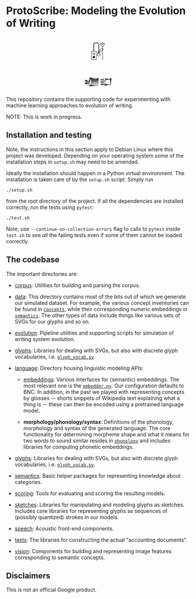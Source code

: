 # ProtoScribe: Modeling the Evolution of Writing

<center>
<font size="+4">𓏞</font>
<p>
<font size="+2">𒁾𒊬</font><br>
</center>

This repository contains the supporting code for experimenting with machine
learning approaches to evolution of writing.

NOTE: This is work in progress.

## Installation and testing

Note, the instructions in this section apply to Debian Linux where this project
was developed. Depending on your operating system some of the installation steps
in `setup.sh` may need to be amended.

Ideally the installation should happen in a Python virtual environment. The
installation is taken care of by the `setup.sh` script. Simply run

```shell
./setup.sh
```

from the root directory of the project. If all the dependencies are installed
correctly, run the tests using `pytest`:

```shell
./test.sh
```

Note, use `--continue-on-collection-errors` flag to calls to `pytest` inside
`test.sh` to see *all* the failing tests even if some of them cannot be loaded
correctly.

## The codebase

The important directories are:

*   [corpus](protoscribe/corpus): Utilities for
    building and parsing the corpus.

*   [data](protoscribe/data): This directory
    contains most of the bits out of which we generate our simulated
    dataset. For example, the various concept inventories can be found in
    [`concepts`](protoscribe/data/concepts/),
    while their corresponding numeric embeddings in
    [`semantics`](protoscribe/data/semantics/).
    The other types of data include things like various sets of SVGs for our
    glyphs and so on.

*   [evolution](protoscribe/evolution): Pipeline
    utilities and supporting scripts for simulation of writing system evolution.

*   [glyphs](protoscribe/glyphs): Libraries for
    dealing with SVGs, but also with discrete glyph vocabularies, i.e.
    [`glyph_vocab.py`](protoscribe/glyphs/glyph_vocab.py).

*   [language](protoscribe/language): Directory
    housing linguistic modeling APIs:

    *   [embeddings](protoscribe/language/embeddings):
    Various interfaces for (semantic) embeddings. The most relevant one is the
    [`embedder.py`](protoscribe/language/embeddings/embedder.py).
    Our configuration defaults to BNC. In addition, in the past we played with
    representing concepts by glosses -- shorts snippets of Wikipedia text
    explaining what a thing is -- these can then be encoded using a pretrained
    language model.

    *   **morphology/phonology/syntax**: Definitions of the phonology, morphology
    and syntax of the generated language. The core functionality for determining
    morpheme shape and what it means for two words to sound similar resides in
    [`phonology`](protoscribe/language/phonology/)
    and includes libraries for computing phonetic embeddings.

*   [glyphs](protoscribe/glyphs): Libraries for
    dealing with SVGs, but also with discrete glyph vocabularies, i.e.
    [`glyph_vocab.py`](protoscribe/glyphs/glyph_vocab.py).

*   [semantics](protoscribe/semantics): Basic helper
    packages for representing knowledge about categories.

*   [scoring](protoscribe/scoring): Tools for
    evaluating and scoring the resulting models.

*   [sketches](protoscribe/sketches/utils):
    Libraries for manipulating and modeling glyphs as sketches. Includes core
    libraries for representing glyphs as sequences of (possibly quantized)
    strokes in our models.

*   [speech](protoscribe/speech): Acoustic
    front-end components.

*   [texts](protoscribe/texts):
    The libraries for constructing the actual "accounting documents".

*   [vision](protoscribe/vision): Components for
    building and representing image features corresponding to semantic concepts.

## Disclaimers

This is not an official Google product.
